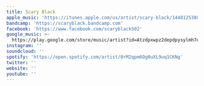 ```yaml
---
title: Scary Black
apple_music: 'https://itunes.apple.com/us/artist/scary-black/1448125388'
bandcamp: 'https://scaryblack.bandcamp.com'
facebook: 'https://www.facebook.com/scaryblack502'
google_music: >-
  https://play.google.com/store/music/artist?id=Atzdpxwpz2depdpysylmh7e6p4y
instagram: ''
soundcloud: ''
spotify: 'https://open.spotify.com/artist/0rM2qpm6Qg0uXL9uq1CKNg'
twitter: ''
website: ''
youtube: ''
---
```

